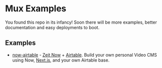 # Mux Examples

You found this repo in its infancy! Soon there will be more examples, better documentation and easy deployments to boot.

## Examples

- [now-airtable](now-airtable) - [Zeit Now](https://zeit.co/now) + [Airtable](https://airtable.com/). Build your own personal Video CMS using Now, [Next.js](https://nextjs.org/), and your own Airtable base.
